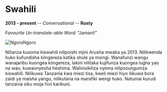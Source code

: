 # Swahili
**2013 - present** -- *Conversational* -- **Rusty**

*Favourite Un-translate-able Word*: "Jamani!"

![NgoroNgoro](https://images.unsplash.com/photo-1527085118757-67fcf1304546)

Nilianza kusoma kiswahili nilipoishi mjini Arusha mwaka ya 2013. Nilikwenda huko kufundisha kiingereza katika shule ya msingi. Wanafunzi wangu wanajaribu kuongea kiingereza, lakini nilitaka kujifunza kuongea lugha yao na wao, kuwaonyesha heshima. Walinisikiliza vyema nilipozungumza kiswahili. Nilikuwa Tanzania kwa miezi tisa, kweli miezi hiyo ilikuwa bora zaidi ya maisha yangu, nilikutana na marafiki wengi huko. Natumai kurudi tanzania siku moja hivi karibuni.